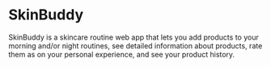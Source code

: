 # SkinBuddy
SkinBuddy is a skincare routine web app that lets you add products to your morning and/or night routines, see detailed information about products, rate them as on your personal experience, and see your product history.
